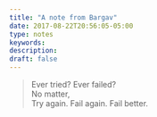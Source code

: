 ```yaml
---
title: "A note from Bargav"
date: 2017-08-22T20:56:05-05:00
type: notes
keywords:
description:
draft: false
---
```

[comment]: # (A note is any quick thought, quote, one-liners or a simple tweet. )

>Ever tried? Ever failed?  
>No matter,  
>Try again. Fail again. Fail better.  
